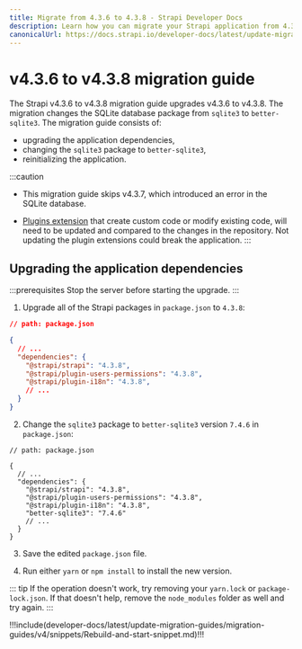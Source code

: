 ```yaml
---
title: Migrate from 4.3.6 to 4.3.8 - Strapi Developer Docs
description: Learn how you can migrate your Strapi application from 4.3.6 to 4.3.8.
canonicalUrl: https://docs.strapi.io/developer-docs/latest/update-migration-guides/migration-guides/v4/migration-guide-4.3.6-to-4.3.8.html
---
```


# v4.3.6 to v4.3.8 migration guide

The Strapi v4.3.6 to v4.3.8 migration guide upgrades v4.3.6 to v4.3.8. The migration changes the SQLite database package from `sqlite3`  to `better-sqlite3`. The migration guide consists of:

- upgrading the application dependencies,
- changing the `sqlite3` package to `better-sqlite3`,
- reinitializing the application.

:::caution
 - This migration guide skips v4.3.7, which introduced an error in the SQLite database.
 
- [Plugins extension](/developer-docs/latest/plugins/users-permissions.md) that create custom code or modify existing code, will need to be updated and compared to the changes in the repository. Not updating the plugin extensions could break the application.
:::

## Upgrading the application dependencies

:::prerequisites
Stop the server before starting the upgrade.
:::

1. Upgrade all of the Strapi packages in `package.json` to `4.3.8`:

```json
// path: package.json

{
  // ...
  "dependencies": {
    "@strapi/strapi": "4.3.8",
    "@strapi/plugin-users-permissions": "4.3.8",
    "@strapi/plugin-i18n": "4.3.8",
    // ...
  }
}
```

2. Change the `sqlite3` package to `better-sqlite3` version `7.4.6` in `package.json`:

```json{9}
// path: package.json

{
  // ...
  "dependencies": {
    "@strapi/strapi": "4.3.8",
    "@strapi/plugin-users-permissions": "4.3.8",
    "@strapi/plugin-i18n": "4.3.8",
    "better-sqlite3": "7.4.6"
    // ...
  }
}

```

3. Save the edited `package.json` file.

4. Run either `yarn` or `npm install` to install the new version.

::: tip
If the operation doesn't work, try removing your `yarn.lock` or `package-lock.json`. If that doesn't help, remove the `node_modules` folder as well and try again.
:::

!!!include(developer-docs/latest/update-migration-guides/migration-guides/v4/snippets/Rebuild-and-start-snippet.md)!!!
